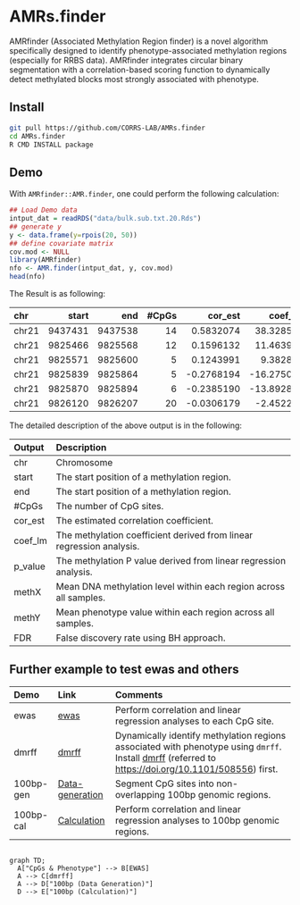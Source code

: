# AMRs.finder

AMRfinder (Associated Methylation Region finder) is a novel algorithm specifically designed to identify phenotype-associated methylation regions (especially for RRBS data). AMRfinder integrates circular binary segmentation with a correlation-based scoring function to dynamically detect methylated blocks most strongly associated with phenotype. 

## Install

```sh
git pull https://github.com/CORRS-LAB/AMRs.finder
cd AMRs.finder
R CMD INSTALL package
```

## Demo

With `AMRfinder::AMR.finder`, one could perform the following calculation:

```R
## Load Demo data
intput_dat = readRDS("data/bulk.sub.txt.20.Rds")
## generate y
y <- data.frame(y=rpois(20, 50))
## define covariate matrix
cov.mod <- NULL
library(AMRfinder)
nfo <- AMR.finder(intput_dat, y, cov.mod)
head(nfo)
```


The Result is as following:

|chr   |   start|     end| #CpGs|    cor_est|    coef_lm|   p_value|     methX| methY|       FDR|
|:-----|-------:|-------:|-----:|----------:|----------:|---------:|---------:|-----:|---------:|
|chr21 | 9437431| 9437538|    14|  0.5832074|  38.328544| 0.0069528| 0.6017233|    49| 0.2759106|
|chr21 | 9825466| 9825568|    12|  0.1596132|  11.463980| 0.5014693| 0.2783314|    49| 0.6066556|
|chr21 | 9825571| 9825600|     5|  0.1243991|   9.382826| 0.6012908| 0.2705365|    49| 0.6540356|
|chr21 | 9825839| 9825864|     5| -0.2768194| -16.275038| 0.2373935| 0.3259030|    49| 0.4405461|
|chr21 | 9825870| 9825894|     6| -0.2385190| -13.892837| 0.3111941| 0.4334588|    49| 0.4909643|
|chr21 | 9826120| 9826207|    20| -0.0306179|  -2.452290| 0.8980380| 0.2583344|    49| 0.8980380|

The detailed description of the above output is in the following:

| Output | Description | 
|:-----|:--------|
| chr | Chromosome | 
| start | The start position of a methylation region. | 
| end | The start position of a methylation region. | 
| #CpGs | The number of CpG sites.|
| cor_est | The estimated correlation coefficient. | 
| coef_lm | The methylation coefficient derived from linear regression analysis. | 
| p_value |  The methylation P value derived from linear regression analysis. | 
| methX | Mean DNA methylation level within each region across all samples.|
| methY | Mean phenotype value within each region across all samples.|
| FDR | False discovery rate using BH approach.|


## Further example to test ewas and others

| Demo | Link | Comments |
|:-----|:-----|:---------|
| ewas | [ewas](./scripts/demo-ewas.R) |  Perform correlation and linear regression analyses to each CpG site.|
| dmrff | [dmrff](./scripts/demo-dmrff.R) | Dynamically identify methylation regions associated with phenotype using `dmrff`. Install [dmrff](https://github.com/perishky/dmrff) (referred to https://doi.org/10.1101/508556) first.|
| 100bp-gen | [Data-generation](./scripts/demo-100bp-generation.R) |  Segment CpG sites into non-overlapping 100bp genomic regions.|
| 100bp-cal | [Calculation](./scripts/demo-100bp-cal.R) | Perform correlation and linear regression analyses to 100bp genomic regions.|

```mermaid

graph TD;
  A["CpGs & Phenotype"] --> B[EWAS]
  A --> C[dmrff]
  A --> D["100bp (Data Generation)"]
  D --> E["100bp (Calculation)"]
```
